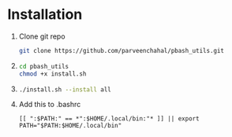 # Installation
  1. Clone git repo
     ```sh
     git clone https://github.com/parveenchahal/pbash_utils.git
     ```
  1. ```sh
     cd pbash_utils
     chmod +x install.sh
     ```
  1. ```sh
     ./install.sh --install all
     ```
  1. Add this to .bashrc
     ```
     [[ ":$PATH:" == *":$HOME/.local/bin:"* ]] || export PATH="$PATH:$HOME/.local/bin"
     ```
